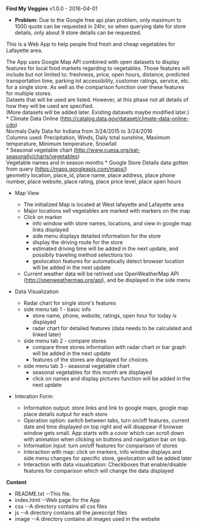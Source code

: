 **Find My Veggies** v1.0.0 - 2016-04-01  
* **Problem:** Due to the Google free api plan problem, only maximum to 1000 quote can be requested in 24hr, so when querying date for store details, only about 9 store details can be requested.
 
This is a Web App to help people find fresh and cheap vegetables for Lafayette area.  
 
 The App uses Google Map API combined with open datasets to display features for local food markets regarding to vegetables.
 Those features will include but not limited to: freshness, price, open hours, distance, predicted transportation time, parking lot accessibility, customer ratings, service, etc. for a single store. As well as the comparison function over these features for multiple stores.  
 Dataets that will be used are listed. However, at this phase not all details of how they will be used are specified.  
 (More datasets will be added later. Existing datasets maybe modified later.)  
 	* Climate Data Online (http://catalog.data.gov/dataset/climate-data-online-cdo)  
	  Normals Daily Data for Indiana from 3/24/2015 to 3/24/2016  
 	  Columns used: Precipitation, Winds, Daily total sunshine, Maximum temperature, Minimum temperature, Snowfall  
	* Seasonal vegetable chart (http://www.cuesa.org/eat-seasonally/charts/vegetables)  
	  Vegetable names and in season months
	* Google Store Details data gotten from query (https://maps.googleapis.com/maps/)  
	  geometry location, place_id, place name, place address, place phone number, place website, place rating, place price level, place open hours
	
 	
 * Map View
	* The initialized Map is located at West lafayette and Lafayette area
	* Major locations sell vegetables are marked with markers on the map
	* Click on marker
		* info window with store names, locations, and view in google map links displayed
		* side menu displays detailed information for the store
		* display the driving route for the store
		* estimated driving time will be added in the next update, and possibily traveling method selections too
		* geolocation features for automatically detect browser location will be added in the next update
	* Current weather data will be retrived use OpenWeatherMap API (http://openweathermap.org/api), and be displayed in the side menu
 	
 * Data Visualization
	* Radar chart for single store's features
	* side menu tab 1 - basic info
		* store name, phone, website, ratings, open hour for today is displayed
		* radar chart for detailed features (data needs to be calculated and linked later)
	* side menu tab 2 - compare stores
		* compare three stores information with radar chart or bar graph will be added in the next update
		* features of the stores are displayed for choices
	* side menu tab 3 - seasonal vegetable chart
		* seasonal vegetables for this month are displayed
		* click on names and display pictures function will be added in the next update
 
 * Interation Form:
	* Information output: store links and link to google maps, google map place details output for each store
	* Operation option: switch between tabs, turn on/off features, current date and time displayed on top right and will disappear if browser window gets small. App starts with a cover which can scroll down with animation when clicking on buttons and navigation bar on top.
	* Information input: turn on/off features for comparison of stores
	* Interaction with map: click on markers, info window displays and side menu changes for specific store, geolocation will be added later 
	* Interaction with data visualization: Checkboxes that enable/disable features for comparison which will change the data displayed
 
 **Content**  
 * README.txt  --This file.  
 * index.html  --Web page for the App  
* css  --A directory contains all css files
 * js  --A directory contains all the javescript files  
 * image  --A directory contains all images used in the website  
   
